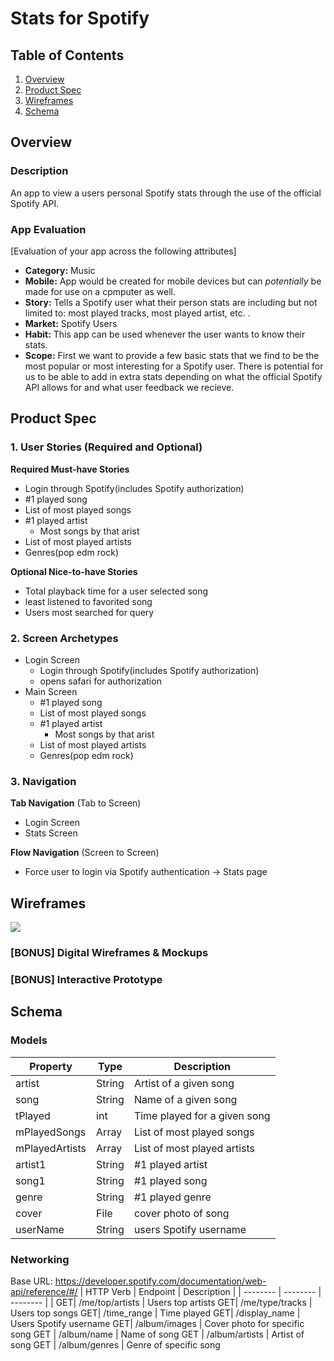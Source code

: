 # Stats for Spotify

## Table of Contents
1. [Overview](#Overview)
1. [Product Spec](#Product-Spec)
1. [Wireframes](#Wireframes)
2. [Schema](#Schema)

## Overview
### Description
An app to view a users personal Spotify stats through the use of the official Spotify API. 

### App Evaluation
[Evaluation of your app across the following attributes]
- **Category:** Music
- **Mobile:** App would be created for mobile devices but can *potentially* be made for use on a cpmputer as well.
- **Story:** Tells a Spotify user what their person stats are including but not limited to: most played tracks, most played artist, etc. .
- **Market:** Spotify Users
- **Habit:** This app can be used whenever the user wants to know their stats.
- **Scope:** First we want to provide a few basic stats that we find to be the most popular or most interesting for a Spotify user. There is potential for us to be able to add in extra stats depending on what the official Spotify API allows for and what user feedback we recieve.

## Product Spec

### 1. User Stories (Required and Optional)

**Required Must-have Stories**

* Login through Spotify(includes Spotify authorization)
* #1 played song
* List of most played songs
* #1 played artist
    * Most songs by that arist
* List of most played artists
* Genres(pop edm rock)


**Optional Nice-to-have Stories**

* Total playback time for a user selected song
* least listened to favorited song
* Users most searched for query

### 2. Screen Archetypes

* Login Screen
   * Login through Spotify(includes Spotify authorization)
   * opens safari for authorization 
* Main Screen
    * #1 played song
    * List of most played songs
    * #1 played artist
        * Most songs by that arist
    * List of most played artists
    * Genres(pop edm rock)
   

### 3. Navigation

**Tab Navigation** (Tab to Screen)
* Login Screen
* Stats Screen


**Flow Navigation** (Screen to Screen)

* Force user to login via Spotify authentication -> Stats page


## Wireframes

![](https://i.imgur.com/yuQ5ZFp.jpg)


### [BONUS] Digital Wireframes & Mockups

### [BONUS] Interactive Prototype

## Schema 
### Models

| Property | Type | Description |
| -------- | -------- | -------- |
| artist     | String     |Artist of a given song  
| song    | String     | Name of a given song 
| tPlayed | int| Time played for a given song
mPlayedSongs |Array | List of most played songs
mPlayedArtists | Array | List of most played artists
artist1 | String| #1 played artist
song1 | String | #1 played song
genre | String| #1 played genre
cover |File |cover photo of song
userName| String|users Spotify username


### Networking
Base URL: https://developer.spotify.com/documentation/web-api/reference/#/
| HTTP Verb | Endpoint | Description |
| -------- | -------- | -------- |
| GET| /me/top/artists | Users top artists
GET| /me/type/tracks | Users top songs
GET| /time_range | Time played
GET| /display_name | Users Spotify username
GET| /album/images | Cover photo for specific song
GET | /album/name | Name of song
GET | /album/artists | Artist of song
GET | /album/genres | Genre of specific song


